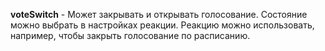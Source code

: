 
**voteSwitch** - Может закрывать и открывать голосование. Состояние можно выбрать в настройках реакции. Реакцию можно использовать, например, чтобы закрыть голосование по расписанию.





